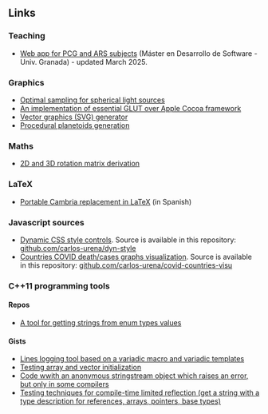 ## Links
### Teaching 

 * [Web app for PCG and ARS subjects](https://carlos-urena.github.io/pcg-ars/web-app) (Máster en Desarrollo de Software - Univ. Granada) - updated March 2025.
  
### Graphics

* [Optimal sampling for spherical light sources](https://github.com/carlos-urena/psc-sampler)
* [An implementation of essential GLUT over Apple Cocoa framework](https://github.com/carlos-urena/cocoglut)
* [Vector graphics (SVG) generator](https://github.com/carlos-urena/svg-gen)
* [Procedural planetoids generation](https://carlos-urena.github.io/graphics/planetoids)
  
### Maths

* [2D and 3D rotation matrix derivation](https://carlos-urena.github.io/maths/rotations)

### LaTeX

* [Portable Cambria replacement in LaTeX](https://carlos-urena.github.io/tex/fuentes) (in Spanish)

### Javascript sources

* [Dynamic CSS style controls](https://carlos-urena.github.io/dyn-style). Source is available in this repository: [github.com/carlos-urena/dyn-style](https://github.com/carlos-urena/dyn-style)
* [Countries COVID death/cases graphs visualization](https://carlos-urena.github.io/covid-countries-visu). Source is available in this repository: [github.com/carlos-urena/covid-countries-visu](https://github.com/carlos-urena/covid-countries-visu)

### C++11 programming tools

#### Repos 

* [A tool for getting strings from enum types values](https://github.com/carlos-urena/enums-tool)

#### Gists

* [Lines logging tool based on a variadic macro and variadic templates](https://gist.github.com/carlos-urena/6290b4fa0a5c50efd7bd2c4f0b5c54d8)
* [Testing array and vector initialization](https://gist.github.com/carlos-urena/f5bebecce73aebe24f1a27f4c4275e28)
* [Code wwith an anonymous stringstream object which raises an error, but only in some compilers](https://gist.github.com/carlos-urena/341df22838a56453e98196408ba7648b)
* [Testing techniques for compile-time limited reflection (get a string with a type description for references, arrays, pointers, base types)](https://gist.github.com/carlos-urena/c28b7dd1cdc180ab379fc17d9c8e5796)
